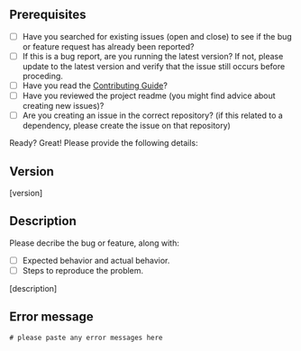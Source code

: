 ## Prerequisites

- [ ] Have you searched for existing issues (open and close) to see if the bug or feature request has already been reported?
- [ ] If this is a bug report, are you running the latest version? If not, please update to the latest version and verify that the issue still occurs before proceding.
- [ ] Have you read the [Contributing Guide](CONTRIBUTING.md)?
- [ ] Have you reviewed the project readme (you might find advice about creating new issues)?
- [ ] Are you creating an issue in the correct repository? (if this related to a dependency, please create the issue on that repository)

Ready? Great! Please provide the following details:

## Version

[version]

## Description

Please decribe the bug or feature, along with:

- [ ] Expected behavior and actual behavior.
- [ ] Steps to reproduce the problem.

[description]

## Error message

```
# please paste any error messages here
```
